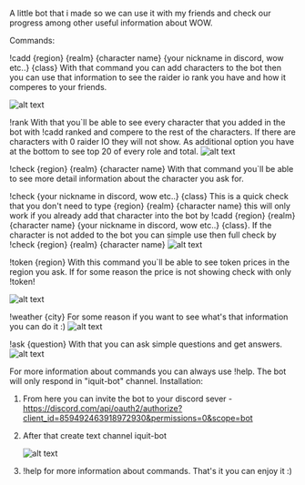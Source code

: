 A little bot that i made so we can use it with my friends and check our progress among other useful information about WOW.

Commands:


!cadd {region} {realm} {character name} {your nickname in discord, wow etc..} {class}
With that command you can add characters to the bot then you can use that information to see the raider io rank you have and how it comperes to your friends.

![alt text](https://preview.redd.it/4ir7myz8gwl71.png?width=428&format=png&auto=webp&s=b7460204149171164aaa32132819c31daed446bd)


!rank
With that you`ll be able to see every character that you added in the bot with !cadd ranked and compere to the rest of the characters. If there are characters with 0 raider IO they will not show. As additional option you have at the bottom to see top 20 of every role and total.
![alt text](https://preview.redd.it/bq5e88y9gwl71.png?width=731&format=png&auto=webp&s=b477a12d3837422f2551cc0b47b795d1cb2d0375)


!check {region} {realm} {character name}
With that command you`ll be able to see more detail information about the character you ask for.


!check {your nickname in discord, wow etc..} {class}
This is a quick check that you don't need to type {region} {realm} {character name} this will only work if you already add that character into the bot by !cadd {region} {realm} {character name} {your nickname in discord, wow etc..} {class}. If the character is not added to the bot you can simple use then full check by !check {region} {realm} {character name}
![alt text](https://preview.redd.it/bcx6f5ybgwl71.png?width=668&format=png&auto=webp&s=11246511f815473c2f1f78454c8d428dd22d4015)



!token {region}
With this command you`ll be able to see token prices in the region you ask. If for some reason the price is not showing check with only !token!

![alt text](https://preview.redd.it/fo0ehrpcgwl71.png?width=681&format=png&auto=webp&s=26d45b61ff1d946585f0ed3bfd81faca756a72fc)


!weather {city}
For some reason if you want to see what's that information you can do it :)
![alt text](https://preview.redd.it/vjyah4ndgwl71.png?width=531&format=png&auto=webp&s=5cc256a105183703d35e59edea971efd97c7d461)


!ask {question}
With that you can ask simple questions and get answers.
    ![alt text](https://preview.redd.it/9yyw3n7fgwl71.png?width=534&format=png&auto=webp&s=74097e31ce9ea73f39cf07387425bf7fe78b3966)


For more information about commands you can always use !help.
The bot will only respond in "iquit-bot" channel.
Installation:
1. From here you can invite the bot to your discord sever - https://discord.com/api/oauth2/authorize?client_id=859492463918972930&permissions=0&scope=bot
2. After that create text channel iquit-bot

    ![alt text](https://preview.redd.it/33k6h2fknwl71.png?width=294&format=png&auto=webp&s=0d3510bb3beb37e6476edcb2ebd3297b131bbb0d)

3. !help for more information about commands.
That's it you can enjoy it :)
